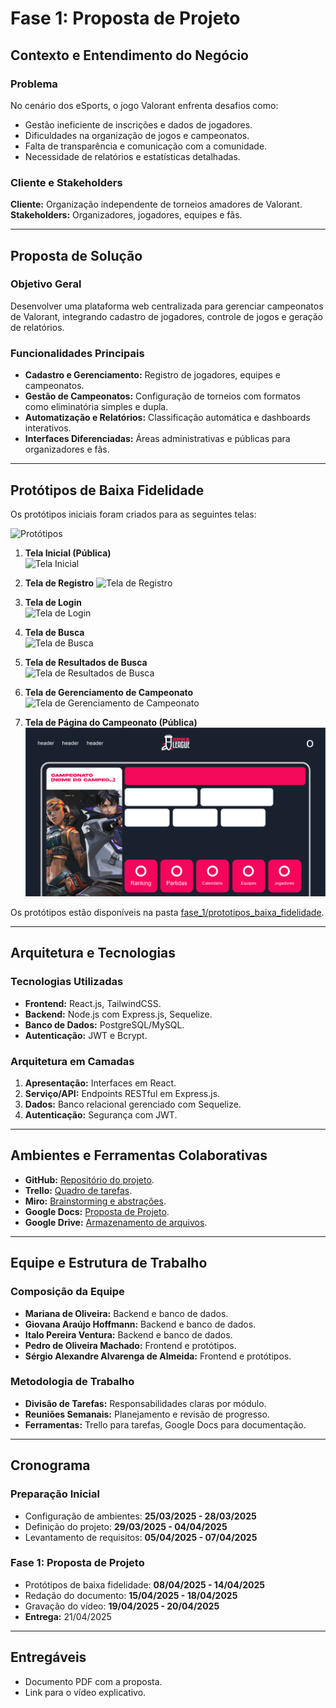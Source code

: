 # Fase 1: Proposta de Projeto

## Contexto e Entendimento do Negócio

### Problema
No cenário dos eSports, o jogo Valorant enfrenta desafios como:
- Gestão ineficiente de inscrições e dados de jogadores.
- Dificuldades na organização de jogos e campeonatos.
- Falta de transparência e comunicação com a comunidade.
- Necessidade de relatórios e estatísticas detalhadas.

### Cliente e Stakeholders
**Cliente:** Organização independente de torneios amadores de Valorant.  
**Stakeholders:** Organizadores, jogadores, equipes e fãs.

---

## Proposta de Solução

### Objetivo Geral
Desenvolver uma plataforma web centralizada para gerenciar campeonatos de Valorant, integrando cadastro de jogadores, controle de jogos e geração de relatórios.

### Funcionalidades Principais
- **Cadastro e Gerenciamento:** Registro de jogadores, equipes e campeonatos.
- **Gestão de Campeonatos:** Configuração de torneios com formatos como eliminatória simples e dupla.
- **Automatização e Relatórios:** Classificação automática e dashboards interativos.
- **Interfaces Diferenciadas:** Áreas administrativas e públicas para organizadores e fãs.

---

## Protótipos de Baixa Fidelidade
Os protótipos iniciais foram criados para as seguintes telas:


![Protótipos](https://github.com/Matari73/GRUPO-A-CCE-AS66A/blob/main/fase_1/prototipos_baixa_fidelidade/PROT%C3%93TIPO_BaixaFidelidade_01.png)

1. **Tela Inicial (Pública)**  
   ![Tela Inicial](https://github.com/Matari73/GRUPO-A-CCE-AS66A/blob/main/fase_1/prototipos_baixa_fidelidade/Prot%C3%B3tipo01_Home.png)

2. **Tela de Registro**
   ![Tela de Registro](https://github.com/Matari73/GRUPO-A-CCE-AS66A/blob/main/fase_1/prototipos_baixa_fidelidade/Prot%C3%B3tipo02_Registro.png)

3. **Tela de Login**  
   ![Tela de Login](https://github.com/Matari73/GRUPO-A-CCE-AS66A/blob/main/fase_1/prototipos_baixa_fidelidade/Prot%C3%B3tipo03_Entrar.png)

4. **Tela de Busca**  
   ![Tela de Busca](https://github.com/Matari73/GRUPO-A-CCE-AS66A/blob/main/fase_1/prototipos_baixa_fidelidade/Prot%C3%B3tipo04_Busca.png)

5. **Tela de Resultados de Busca**  
   ![Tela de Resultados de Busca](https://github.com/Matari73/GRUPO-A-CCE-AS66A/blob/main/fase_1/prototipos_baixa_fidelidade/Prot%C3%B3tipo06_ResultadosdeBusca.png)

6. **Tela de Gerenciamento de Campeonato**  
   ![Tela de Gerenciamento de Campeonato](https://github.com/Matari73/GRUPO-A-CCE-AS66A/blob/main/fase_1/prototipos_baixa_fidelidade/Prot%C3%B3tipo05_GerenciamentodeCampeonato.png)

7. **Tela de Página do Campeonato (Pública)**  
   ![Tela de Página do Campeonato](https://github.com/Matari73/GRUPO-A-CCE-AS66A/blob/main/fase_1/prototipos_baixa_fidelidade/Prot%C3%B3tipo08_P%C3%A1ginadoCampeonato.png)

Os protótipos estão disponíveis na pasta [fase_1/prototipos_baixa_fidelidade](https://github.com/Matari73/GRUPO-A-CCE-AS66A/tree/main/fase_1/prototipos_baixa_fidelidade).

---

## Arquitetura e Tecnologias

### Tecnologias Utilizadas
- **Frontend:** React.js, TailwindCSS.
- **Backend:** Node.js com Express.js, Sequelize.
- **Banco de Dados:** PostgreSQL/MySQL.
- **Autenticação:** JWT e Bcrypt.

### Arquitetura em Camadas
1. **Apresentação:** Interfaces em React.
2. **Serviço/API:** Endpoints RESTful em Express.js.
3. **Dados:** Banco relacional gerenciado com Sequelize.
4. **Autenticação:** Segurança com JWT.

---

## Ambientes e Ferramentas Colaborativas
- **GitHub:** [Repositório do projeto](https://github.com/Matari73/GRUPO-A-CCE-AS66A).
- **Trello:** [Quadro de tarefas](https://trello.com/b/m4SZlZ6O/trello-cce).
- **Miro:** [Brainstorming e abstrações](https://miro.com/welcomeonboard/ejRycU9GeDN6WkJKUFVudlU5UVNpQ3FkVjRtWkFwOTE5T2JIcXpuRHBVYS9sTi92dkZxT1FJMWhRMElKSmcvbHVTaTNSeEtFbFExT2hrbVhTSWVDa1FoaUNZNXI2ZGp0b0o0Z1dYZXBIbmd6R1dST1RJelRuOTk3K1NWRXhPY2N3VHhHVHd5UWtSM1BidUtUYmxycDRnPT0hdjE=?share_link_id=501832684299).
- **Google Docs:** [Proposta de Projeto](https://docs.google.com/document/d/1yK31xZS-15m0hOIV1abPY5HKDRtwcr1y79Cmd6J-RDM/edit?usp=sharing).
- **Google Drive:** [Armazenamento de arquivos](https://drive.google.com/drive/folders/1zw92Ik9W_vtAZdQqX1BhFDlplxgX9OzW?usp=sharing).

---

## Equipe e Estrutura de Trabalho

### Composição da Equipe
- **Mariana de Oliveira:** Backend e banco de dados.
- **Giovana Araújo Hoffmann:** Backend e banco de dados.
- **Italo Pereira Ventura:** Backend e banco de dados.
- **Pedro de Oliveira Machado:** Frontend e protótipos.
- **Sérgio Alexandre Alvarenga de Almeida:** Frontend e protótipos.

### Metodologia de Trabalho
- **Divisão de Tarefas:** Responsabilidades claras por módulo.
- **Reuniões Semanais:** Planejamento e revisão de progresso.
- **Ferramentas:** Trello para tarefas, Google Docs para documentação.

---

## Cronograma

### Preparação Inicial
- Configuração de ambientes: **25/03/2025 - 28/03/2025**
- Definição do projeto: **29/03/2025 - 04/04/2025**
- Levantamento de requisitos: **05/04/2025 - 07/04/2025**

### Fase 1: Proposta de Projeto
- Protótipos de baixa fidelidade: **08/04/2025 - 14/04/2025**
- Redação do documento: **15/04/2025 - 18/04/2025**
- Gravação do vídeo: **19/04/2025 - 20/04/2025**
- **Entrega:** 21/04/2025

---

## Entregáveis
- Documento PDF com a proposta.
- Link para o vídeo explicativo.